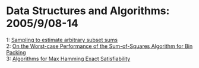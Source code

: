 # Data Structures and Algorithms: 2005/9/08-14  
1: [Sampling to estimate arbitrary subset sums](https://doi.org/10.48550/arXiv.cs/0509026)  
2: [On the Worst-case Performance of the Sum-of-Squares Algorithm for Bin  Packing](https://doi.org/10.48550/arXiv.cs/0509031)  
3: [Algorithms for Max Hamming Exact Satisfiability](https://doi.org/10.48550/arXiv.cs/0509038)  